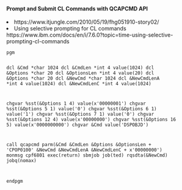 <h4>Prompt and Submit CL Commands with QCAPCMD API</h4>
<li>https://www.itjungle.com/2010/05/19/fhg051910-story02/</li>
<li>Using selective prompting for CL commands https://www.ibm.com/docs/en/i/7.6.0?topic=time-using-selective-prompting-cl-commands</li> 


<code>
pgm

 dcl  &Cmd          *char  1024
 dcl  &CmdLen       *int      4   value(1024)
 dcl  &Options      *char    20
 dcl  &OptionsLen   *int      4   value(20)
 dcl  &Options      *char    20
 dcl  &NewCmd       *char  1024
 dcl  &NewCmdLenA   *int      4   value(1024)
 dcl  &NewCmdLenC   *int      4   value(1024)

 chgvar  %sst(&Options  1 4) value(x'00000001')
 chgvar  %sst(&Options  5 1) value('0')
 chgvar  %sst(&Options  6 1) value('1')
 chgvar  %sst(&Options  7 1) value('0')
 chgvar  %sst(&Options 12 4) value(x'00000000')
 chgvar  %sst(&Options 16 5) value(x'0000000000')
 chgvar  &Cmd     value('DSPOBJD')

 call    qcapcmd   parm(&Cmd &CmdLen &Options &OptionsLen +
                   'CPOP0100' &NewCmd &NewCmdLenA &NewCmdLenC +
                   x'00000000')
 monmsg  cpf6801  exec(return)
 sbmjob  job(ted) rqsdta(&NewCmd) jobq(nomax)

endpgm
</code>
